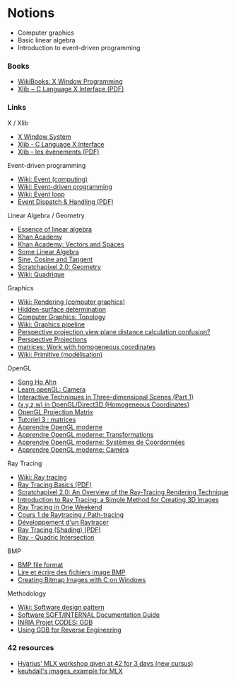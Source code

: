 # Notions

- Computer graphics
- Basic linear algebra
- Introduction to event-driven programming

### Books

- [WikiBooks: X Window Programming](https://en.wikibooks.org/wiki/X_Window_Programming/Print_version)
- [Xlib − C Language X Interface (PDF)](https://www.x.org/docs/X11/xlib.pdf)

### Links

X / Xlib  

- [X Window System](https://en.wikipedia.org/wiki/X_Window_System)
- [Xlib - C Language X Interface](https://www.x.org/releases/X11R7.7/doc/libX11/libX11/libX11.html)
- [Xlib - les évènements (PDF)](http://www-igm.univ-mlv.fr/~berstel/Cours/Xlib/13-Evenements.pdf)

Event-driven programming  

- [Wiki: Event (computing)](https://en.wikipedia.org/wiki/Event_(computing))
- [Wiki: Event-driven programming](https://en.wikipedia.org/wiki/Event-driven_programming)
- [Wiki: Event loop](https://en.wikipedia.org/wiki/Event_loop)
- [Event Dispatch & Handling (PDF)](https://www.student.cs.uwaterloo.ca/~cs349/w16/slides/2.2-event-dispatch.pdf)

Linear Algebra / Geometry  

- [Essence of linear algebra](https://www.youtube.com/playlist?list=PLZHQObOWTQDPD3MizzM2xVFitgF8hE_ab)
- [Khan Academy](https://khanacademy.org/)
- [Khan Academy: Vectors and Spaces](https://fr.khanacademy.org/math/linear-algebra/vectors-and-spaces)
- [Some Linear Algebra](http://math.hws.edu/graphicsbook/c3/s5.html)
- [Sine, Cosine and Tangent](https://www.mathsisfun.com/sine-cosine-tangent.html)
- [Scratchapixel 2.0: Geometry](https://www.scratchapixel.com/lessons/mathematics-physics-for-computer-graphics/geometry/points-vectors-and-normals)
- [Wiki: Quadrique](https://fr.wikipedia.org/wiki/Quadrique)

Graphics  

- [Wiki: Rendering (computer graphics)](https://en.wikipedia.org/wiki/Rendering_(computer_graphics))
- [Hidden-surface determination](https://en.wikipedia.org/wiki/Hidden-surface_determination)
- [Computer Graphics: Topology](https://www.as.uky.edu/blogs/tlha222/computer-graphics-topology)
- [Wiki: Graphics pipeline](https://en.wikipedia.org/wiki/Graphics_pipeline)
- [Perspective projection view plane distance calculation confusion?](https://stackoverflow.com/questions/36251087/perspective-projection-view-plane-distance-calculation-confusion)
- [Perspective Projections](http://learnwebgl.brown37.net/08_projections/projections_perspective.html)
- [matrices: Work with homogeneous coordinates](https://rdrr.io/cran/rgl/man/matrices.html)
- [Wiki: Primitive (modélisation)](https://fr.wikipedia.org/wiki/Primitive_(mod%C3%A9lisation))

OpenGL  

- [Song Ho Ahn](http://www.songho.ca/opengl/index.html)
- [Learn openGL: Camera](https://learnopengl.com/Getting-started/Camera)
- [Interactive Techniques in Three-dimensional Scenes (Part 1)](https://www.codeproject.com/Articles/35139/Interactive-Techniques-in-Three-dimensional-Scenes)
- [(x,y,z,w) in OpenGL/Direct3D (Homogeneous Coordinates)](https://andrewharvey4.wordpress.com/2008/09/29/xyzw-in-opengldirect3d-homogeneous-coordinates/)
- [OpenGL Projection Matrix](http://www.songho.ca/opengl/gl_projectionmatrix.html)
- [Tutoriel 3 : matrices](http://www.opengl-tutorial.org/fr/beginners-tutorials/tutorial-3-matrices/)
- [Apprendre OpenGL moderne](https://opengl.developpez.com/tutoriels/apprendre-opengl/)
- [Apprendre OpenGL moderne: Transformations](https://opengl.developpez.com/tutoriels/apprendre-opengl/?page=transformations)
- [Apprendre OpenGL moderne: Systèmes de Coordonnées](https://opengl.developpez.com/tutoriels/apprendre-opengl/?page=systemes-de-coordonnees)
- [Apprendre OpenGL moderne: Caméra](https://opengl.developpez.com/tutoriels/apprendre-opengl/?page=camera)

Ray Tracing  

- [Wiki: Ray tracing](https://en.wikipedia.org/wiki/Ray_tracing_(graphics))
- [Ray Tracing Basics (PDF)](http://web.cse.ohio-state.edu/~shen.94/681/Site/Slides_files/basic_algo.pdf)
- [Scratchapixel 2.0: An Overview of the Ray-Tracing Rendering Technique](https://www.scratchapixel.com/lessons/3d-basic-rendering/ray-tracing-overview)
- [Introduction to Ray Tracing: a Simple Method for Creating 3D Images](https://www.scratchapixel.com/lessons/3d-basic-rendering/introduction-to-ray-tracing/how-does-it-work)
- [Ray Tracing in One Weekend](https://raytracing.github.io/books/RayTracingInOneWeekend.html)
- [Cours 1 de Raytracing / Path-tracing](https://www.youtube.com/watch?v=1HYhrx9bzP8)
- [Développement d'un Raytracer](http://www.alrj.org/docs/3D/raytracer/raytracertutintro.htm)
- [Ray Tracing (Shading) (PDF)](http://www.cs.cornell.edu/courses/cs4620/2012fa/lectures/35raytracing.pdf)
- [Ray - Quadric Intersection](http://skuld.bmsc.washington.edu/people/merritt/graphics/quadrics.html)

BMP  

- [BMP file format](https://www.wikiwand.com/en/BMP_file_format)
- [Lire et écrire des fichiers image BMP](http://fvirtman.free.fr/recueil/01_09_02_testbmp.c.php)
- [Creating Bitmap Images with C on Windows](http://ricardolovelace.com/creating-bitmap-images-with-c-on-windows.html)

Methodology

- [Wiki: Software design pattern](https://en.wikipedia.org/wiki/Software_design_pattern)
- [Software SOFT/INTERNAL Documentation Guide](https://www.includehelp.com/articles/software-soft-internal-documentation-guide.aspx)
- [INRIA Projet CODES: GDB](https://www.rocq.inria.fr/secret/Anne.Canteaut/COURS_C/gdb.html)
- [Using GDB for Reverse Engineering](http://users.umiacs.umd.edu/~tdumitra/courses/ENEE757/Fall15/misc/gdb_tutorial.html)

### 42 resources

- [Hyarius' MLX workshop given at 42 for 3 days (new cursus)](https://github.com/Hyarius/PIMP-Your-Code)
- [keuhdall's images_example for MLX](https://github.com/keuhdall/images_example)
